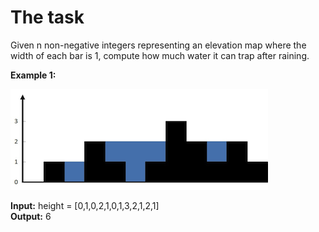 # The task

Given n non-negative integers representing an elevation map where the width of each bar is 1, compute how much water it can trap after raining.

**Example 1:**

![img.png](img.png)

**Input:** height = [0,1,0,2,1,0,1,3,2,1,2,1]  
**Output:** 6  
